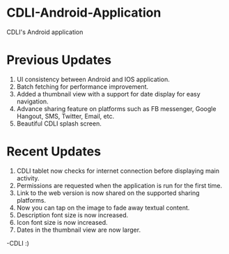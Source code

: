 # CDLI-Android-Application
CDLI's Android application

# Previous Updates
1. UI consistency between Android and IOS application.
2. Batch fetching for performance improvement.
3. Added a thumbnail view with a support for date display for easy navigation.
4. Advance sharing feature on platforms such as FB messenger, Google Hangout, SMS, Twitter, Email, etc.
5. Beautiful CDLI splash screen.

# Recent Updates
1. CDLI tablet now checks for internet connection before displaying main activity.
2. Permissions are requested when the application is run for the first time.
3. Link to the web version is now shared on the supported sharing platforms.
4. Now you can tap on the image to fade away textual content.
5. Description font size is now increased.
5. Icon font size is now increased.
6. Dates in the thumbnail view are now larger.

-CDLI :)
